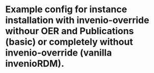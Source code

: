 # Example config for instance installation with invenio-override withour OER and Publications (basic) or completely without invenio-override (vanilla invenioRDM).